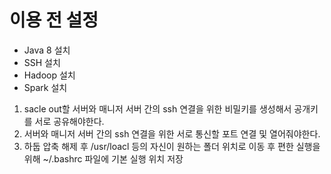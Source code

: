 # 이용 전 설정
- Java 8 설치
- SSH 설치
- Hadoop 설치
- Spark 설치


1. sacle out할 서버와 매니저 서버 간의 ssh 연결을 위한 비밀키를 생성해서 공개키를 서로 공유해야한다.
2. 서버와 매니저 서버 간의 ssh 연결을 위한 서로 통신할 포트 연결 및 열어줘야한다.
3. 하둡 압축 해제 후 /usr/loacl 등의 자신이 원하는 폴더 위치로 이동 후 편한 실행을 위해 ~/.bashrc 파일에 기본 실행 위치 저장
